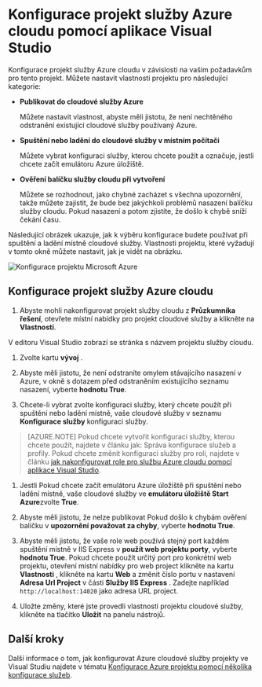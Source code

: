 <properties
   pageTitle="Konfigurace projekt služby Azure cloudu pomocí aplikace Visual Studio | Microsoft Azure"
   description="Zjistěte, jak nakonfigurovat projekt služby Azure mraků ve Visual Studiu, v závislosti na vašim požadavkům pro tento projekt."
   services="visual-studio-online"
   documentationCenter="na"
   authors="TomArcher"
   manager="douge"
   editor="" />
<tags
   ms.service="multiple"
   ms.devlang="dotnet"
   ms.topic="article"
   ms.tgt_pltfrm="na"
   ms.workload="multiple"
   ms.date="08/15/2016"
   ms.author="tarcher" />

# <a name="configure-an-azure-cloud-service-project-with-visual-studio"></a>Konfigurace projekt služby Azure cloudu pomocí aplikace Visual Studio

Konfigurace projekt služby Azure cloudu v závislosti na vašim požadavkům pro tento projekt. Můžete nastavit vlastnosti projektu pro následující kategorie:

- **Publikovat do cloudové služby Azure**

  Můžete nastavit vlastnost, abyste měli jistotu, že není nechtěného odstranění existující cloudové služby používaný Azure.

- **Spuštění nebo ladění do cloudové služby v místním počítači**

  Můžete vybrat konfiguraci služby, kterou chcete použít a označuje, jestli chcete začít emulátoru Azure úložiště.

- **Ověření balíčku služby cloudu při vytvoření**

  Můžete se rozhodnout, jako chybné zacházet s všechna upozornění, takže můžete zajistit, že bude bez jakýchkoli problémů nasazení balíčku služby cloudu. Pokud nasazení a potom zjistíte, že došlo k chybě sníží čekání času.

Následující obrázek ukazuje, jak k výběru konfigurace budete používat při spuštění a ladění místně cloudové služby. Vlastnosti projektu, které vyžadují v tomto okně můžete nastavit, jak je vidět na obrázku.

![Konfigurace projektu Microsoft Azure](./media/vs-azure-tools-configuring-an-azure-project/IC713462.png)

## <a name="to-configure-an-azure-cloud-service-project"></a>Konfigurace projekt služby Azure cloudu

1. Abyste mohli nakonfigurovat projekt služby cloudu z **Průzkumníka řešení**, otevřete místní nabídky pro projekt cloudové služby a klikněte na **Vlastnosti**.

  V editoru Visual Studio zobrazí se stránka s názvem projektu služby cloudu.

1. Zvolte kartu **vývoj** .

1. Abyste měli jistotu, že není odstraníte omylem stávajícího nasazení v Azure, v okně s dotazem před odstraněním existujícího seznamu nasazení, vyberte **hodnotu True**.

1. Chcete-li vybrat zvolte konfiguraci služby, který chcete použít při spuštění nebo ladění místně, vaše cloudové služby v seznamu **Konfigurace služby** konfiguraci služby.

  >[AZURE.NOTE] Pokud chcete vytvořit konfiguraci služby, kterou chcete použít, najdete v článku jak: Správa konfigurace služeb a profily. Pokud chcete změnit konfiguraci služby pro roli, najdete v článku [jak nakonfigurovat role pro službu Azure cloudu pomocí aplikace Visual Studio](vs-azure-tools-configure-roles-for-cloud-service.md).

1. Jestli Pokud chcete začít emulátoru Azure úložiště při spuštění nebo ladění místně, vaše cloudové služby ve **emulátoru úložiště Start Azure**zvolte **True**.

1. Abyste měli jistotu, že nelze publikovat Pokud došlo k chybám ověření balíčku v **upozornění považovat za chyby**, vyberte **hodnotu True**.

1. Abyste měli jistotu, že vaše role web používá stejný port každém spuštění místně v IIS Express v **použít web projektu porty**, vyberte **hodnotu True**. Pokud chcete použít určitý port pro konkrétní web projektu, otevření místní nabídky pro web project klikněte na kartu **Vlastnosti** , klikněte na kartu **Web** a změnit číslo portu v nastavení **Adresa Url Project** v části **Služby IIS Express** . Zadejte například `http://localhost:14020` jako adresa URL project.

1. Uložte změny, které jste provedli vlastnosti projektu cloudové služby, klikněte na tlačítko **Uložit** na panelu nástrojů.

## <a name="next-steps"></a>Další kroky

Další informace o tom, jak konfigurovat Azure cloudové služby projekty ve Visual Studiu najdete v tématu [Konfigurace Azure projektu pomocí několika konfigurace služeb](vs-azure-tools-multiple-services-project-configurations.md).
